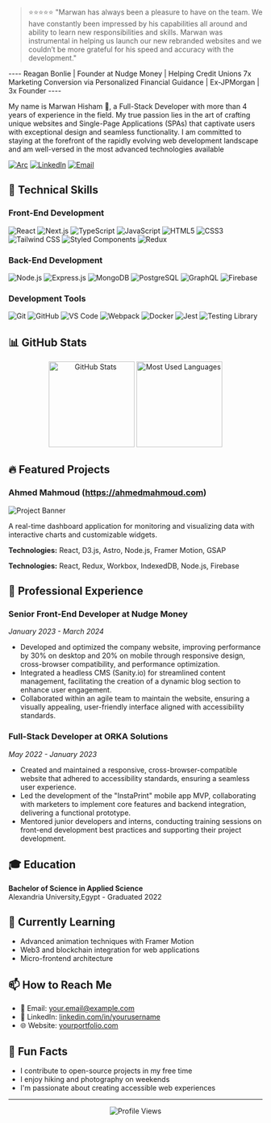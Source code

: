 
> ⭐️⭐️⭐️⭐️⭐️ "Marwan has always been a pleasure to have on the team. We have constantly been impressed by his capabilities all around and ability to learn new responsibilities and skills. Marwan was instrumental in helping us launch our new rebranded websites and we couldn’t be more grateful for his speed and accuracy with the development."

---- Reagan Bonlie | Founder at Nudge Money | Helping Credit Unions 7x Marketing Conversion via Personalized Financial Guidance | Ex-JPMorgan | 3x Founder ----

My name is Marwan Hisham 🐺, a Full-Stack Developer with more than 4 years of experience in the field.
My true passion lies in the art of crafting unique websites and Single-Page Applications (SPAs) that captivate users with exceptional design and seamless functionality. I am committed to staying at the forefront of the rapidly evolving web development landscape and am well-versed in the most advanced technologies available

[![Arc](https://img.shields.io/badge/Arc-FCBFBD?logo=arc&logoColor=000)](https://marwanhisham.com)
[![LinkedIn](https://img.shields.io/badge/LinkedIn-0077B5?style=for-the-badge&logo=linkedin&logoColor=white)](https://linkedin.com/in/marwanhiisham/)
[![Email](https://img.shields.io/badge/Email-D14836?style=for-the-badge&logo=gmail&logoColor=white)](mailto:marwanhishamdev@gmail.com)

## 🚀 Technical Skills

### Front-End Development
![React](https://img.shields.io/badge/React-20232A?style=for-the-badge&logo=react&logoColor=61DAFB)
![Next.js](https://img.shields.io/badge/Next.js-000000?style=for-the-badge&logo=next.js&logoColor=white)
![TypeScript](https://img.shields.io/badge/TypeScript-007ACC?style=for-the-badge&logo=typescript&logoColor=white)
![JavaScript](https://img.shields.io/badge/JavaScript-F7DF1E?style=for-the-badge&logo=javascript&logoColor=black)
![HTML5](https://img.shields.io/badge/HTML5-E34F26?style=for-the-badge&logo=html5&logoColor=white)
![CSS3](https://img.shields.io/badge/CSS3-1572B6?style=for-the-badge&logo=css3&logoColor=white)
![Tailwind CSS](https://img.shields.io/badge/Tailwind_CSS-38B2AC?style=for-the-badge&logo=tailwind-css&logoColor=white)
![Styled Components](https://img.shields.io/badge/Styled_Components-DB7093?style=for-the-badge&logo=styled-components&logoColor=white)
![Redux](https://img.shields.io/badge/Redux-593D88?style=for-the-badge&logo=redux&logoColor=white)

### Back-End Development
![Node.js](https://img.shields.io/badge/Node.js-339933?style=for-the-badge&logo=nodedotjs&logoColor=white)
![Express.js](https://img.shields.io/badge/Express.js-000000?style=for-the-badge&logo=express&logoColor=white)
![MongoDB](https://img.shields.io/badge/MongoDB-4EA94B?style=for-the-badge&logo=mongodb&logoColor=white)
![PostgreSQL](https://img.shields.io/badge/PostgreSQL-316192?style=for-the-badge&logo=postgresql&logoColor=white)
![GraphQL](https://img.shields.io/badge/GraphQL-E10098?style=for-the-badge&logo=graphql&logoColor=white)
![Firebase](https://img.shields.io/badge/Firebase-FFCA28?style=for-the-badge&logo=firebase&logoColor=black)

### Development Tools
![Git](https://img.shields.io/badge/Git-F05032?style=for-the-badge&logo=git&logoColor=white)
![GitHub](https://img.shields.io/badge/GitHub-100000?style=for-the-badge&logo=github&logoColor=white)
![VS Code](https://img.shields.io/badge/VS_Code-007ACC?style=for-the-badge&logo=visual-studio-code&logoColor=white)
![Webpack](https://img.shields.io/badge/Webpack-8DD6F9?style=for-the-badge&logo=webpack&logoColor=black)
![Docker](https://img.shields.io/badge/Docker-2496ED?style=for-the-badge&logo=docker&logoColor=white)
![Jest](https://img.shields.io/badge/Jest-C21325?style=for-the-badge&logo=jest&logoColor=white)
![Testing Library](https://img.shields.io/badge/Testing_Library-E33332?style=for-the-badge&logo=testing-library&logoColor=white)

## 📊 GitHub Stats

<div align="center">
  <img src="https://github-readme-stats.vercel.app/api?username=MarwanHishamAbbas&show_icons=true&theme=react" alt="GitHub Stats" height="170" />
  <img src="https://github-readme-stats.vercel.app/api/top-langs/?username=MarwanHishamAbbas&layout=compact&theme=react" alt="Most Used Languages" height="170" />
</div>

## 🔥 Featured Projects

### Ahmed Mahmoud (https://ahmedmahmoud.com)
![Project Banner](https://res.cloudinary.com/dkujhhn6j/image/upload/c_limit,w_1080/f_auto/q_auto/v1/projects/1IMU1jauR35ITkVwN6bgMz8Tdwx4bpQfx_bua0yj?_a=BAVAZGBz0)

A real-time dashboard application for monitoring and visualizing data with interactive charts and customizable widgets.

**Technologies:** React, D3.js, Astro, Node.js, Framer Motion, GSAP


**Technologies:** React, Redux, Workbox, IndexedDB, Node.js, Firebase

## 💼 Professional Experience

### Senior Front-End Developer at Nudge Money
*January 2023 - March 2024*

- Developed and optimized the company website, improving performance by 30% on desktop and 20% on mobile through responsive design, cross-browser compatibility, and performance optimization.
- Integrated a headless CMS (Sanity.io) for streamlined content management, facilitating the creation of a dynamic blog section to enhance user engagement.
- Collaborated within an agile team to maintain the website, ensuring a visually appealing, user-friendly interface aligned with accessibility standards.

### Full-Stack Developer at ORKA Solutions
*May 2022 - January 2023*

- Created and maintained a responsive, cross-browser-compatible website that adhered to accessibility standards, ensuring a seamless user experience.
- Led the development of the "InstaPrint" mobile app MVP, collaborating with marketers to implement core features and backend integration, delivering a functional prototype.
- Mentored junior developers and interns, conducting training sessions on front-end development best practices and supporting their project development.

## 🎓 Education

**Bachelor of Science in Applied Science**  
Alexandria University,Egypt - Graduated 2022

## 🌱 Currently Learning

- Advanced animation techniques with Framer Motion
- Web3 and blockchain integration for web applications
- Micro-frontend architecture

## 📫 How to Reach Me

- 📧 Email: your.email@example.com
- 💼 LinkedIn: [linkedin.com/in/yourusername](https://linkedin.com/in/MarwanHiisham/)
- 🌐 Website: [yourportfolio.com](https://marwanhisham.com.com/)

## 🚀 Fun Facts

- I contribute to open-source projects in my free time
- I enjoy hiking and photography on weekends
- I'm passionate about creating accessible web experiences

---

<div align="center">
  <img src="https://komarev.com/ghpvc/?username=MarwanHishamAbbas&color=blueviolet" alt="Profile Views" />
</div>

